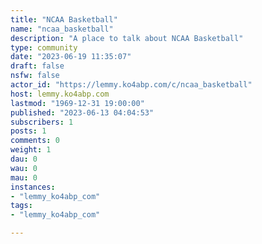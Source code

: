 ```yaml
---
title: "NCAA Basketball" 
name: "ncaa_basketball"
description: "A place to talk about NCAA Basketball"
type: community
date: "2023-06-19 11:35:07"
draft: false
nsfw: false
actor_id: "https://lemmy.ko4abp.com/c/ncaa_basketball"
host: lemmy.ko4abp.com
lastmod: "1969-12-31 19:00:00"
published: "2023-06-13 04:04:53"
subscribers: 1
posts: 1
comments: 0
weight: 1
dau: 0
wau: 0
mau: 0
instances:
- "lemmy_ko4abp_com"
tags: 
- "lemmy_ko4abp_com"

---
```

